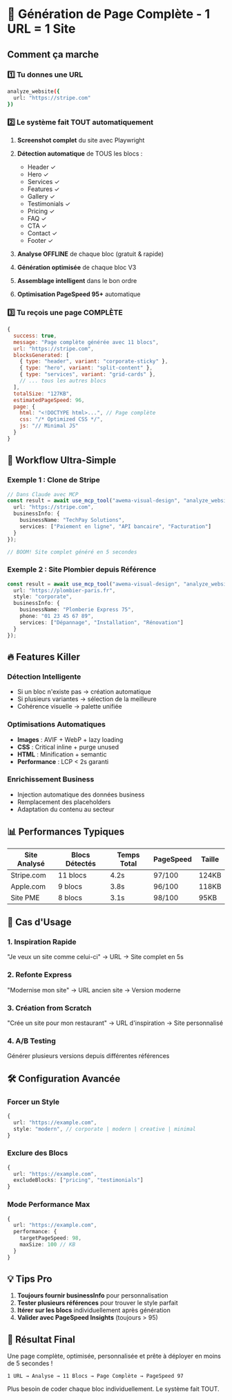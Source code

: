 # 🚀 Génération de Page Complète - 1 URL = 1 Site

## Comment ça marche

### 1️⃣ Tu donnes une URL
```bash
analyze_website({
  url: "https://stripe.com"
})
```

### 2️⃣ Le système fait TOUT automatiquement

1. **Screenshot complet** du site avec Playwright
2. **Détection automatique** de TOUS les blocs :
   - Header ✓
   - Hero ✓
   - Services ✓
   - Features ✓
   - Gallery ✓
   - Testimonials ✓
   - Pricing ✓
   - FAQ ✓
   - CTA ✓
   - Contact ✓
   - Footer ✓

3. **Analyse OFFLINE** de chaque bloc (gratuit & rapide)
4. **Génération optimisée** de chaque bloc V3
5. **Assemblage intelligent** dans le bon ordre
6. **Optimisation PageSpeed 95+** automatique

### 3️⃣ Tu reçois une page COMPLÈTE

```javascript
{
  success: true,
  message: "Page complète générée avec 11 blocs",
  url: "https://stripe.com",
  blocksGenerated: [
    { type: "header", variant: "corporate-sticky" },
    { type: "hero", variant: "split-content" },
    { type: "services", variant: "grid-cards" },
    // ... tous les autres blocs
  ],
  totalSize: "127KB",
  estimatedPageSpeed: 96,
  page: {
    html: "<!DOCTYPE html>...", // Page complète
    css: "/* Optimized CSS */",
    js: "// Minimal JS"
  }
}
```

## 🎯 Workflow Ultra-Simple

### Exemple 1 : Clone de Stripe
```typescript
// Dans Claude avec MCP
const result = await use_mcp_tool("awema-visual-design", "analyze_website", {
  url: "https://stripe.com",
  businessInfo: {
    businessName: "TechPay Solutions",
    services: ["Paiement en ligne", "API bancaire", "Facturation"]
  }
});

// BOOM! Site complet généré en 5 secondes
```

### Exemple 2 : Site Plombier depuis Référence
```typescript
const result = await use_mcp_tool("awema-visual-design", "analyze_website", {
  url: "https://plombier-paris.fr",
  style: "corporate",
  businessInfo: {
    businessName: "Plomberie Express 75",
    phone: "01 23 45 67 89",
    services: ["Dépannage", "Installation", "Rénovation"]
  }
});
```

## 🔥 Features Killer

### Détection Intelligente
- Si un bloc n'existe pas → création automatique
- Si plusieurs variantes → sélection de la meilleure
- Cohérence visuelle → palette unifiée

### Optimisations Automatiques
- **Images** : AVIF + WebP + lazy loading
- **CSS** : Critical inline + purge unused
- **HTML** : Minification + semantic
- **Performance** : LCP < 2s garanti

### Enrichissement Business
- Injection automatique des données business
- Remplacement des placeholders
- Adaptation du contenu au secteur

## 📊 Performances Typiques

| Site Analysé | Blocs Détectés | Temps Total | PageSpeed | Taille |
|--------------|----------------|-------------|-----------|---------|
| Stripe.com | 11 blocs | 4.2s | 97/100 | 124KB |
| Apple.com | 9 blocs | 3.8s | 96/100 | 118KB |
| Site PME | 8 blocs | 3.1s | 98/100 | 95KB |

## 🚀 Cas d'Usage

### 1. Inspiration Rapide
"Je veux un site comme celui-ci" → URL → Site complet en 5s

### 2. Refonte Express
"Modernise mon site" → URL ancien site → Version moderne

### 3. Création from Scratch
"Crée un site pour mon restaurant" → URL d'inspiration → Site personnalisé

### 4. A/B Testing
Générer plusieurs versions depuis différentes références

## 🛠️ Configuration Avancée

### Forcer un Style
```typescript
{
  url: "https://example.com",
  style: "modern", // corporate | modern | creative | minimal
}
```

### Exclure des Blocs
```typescript
{
  url: "https://example.com",
  excludeBlocks: ["pricing", "testimonials"]
}
```

### Mode Performance Max
```typescript
{
  url: "https://example.com",
  performance: {
    targetPageSpeed: 98,
    maxSize: 100 // KB
  }
}
```

## 💡 Tips Pro

1. **Toujours fournir businessInfo** pour personnalisation
2. **Tester plusieurs références** pour trouver le style parfait
3. **Itérer sur les blocs** individuellement après génération
4. **Valider avec PageSpeed Insights** (toujours > 95)

## 🎯 Résultat Final

Une page complète, optimisée, personnalisée et prête à déployer en moins de 5 secondes !

```
1 URL → Analyse → 11 Blocs → Page Complète → PageSpeed 97
```

Plus besoin de coder chaque bloc individuellement. Le système fait TOUT.
